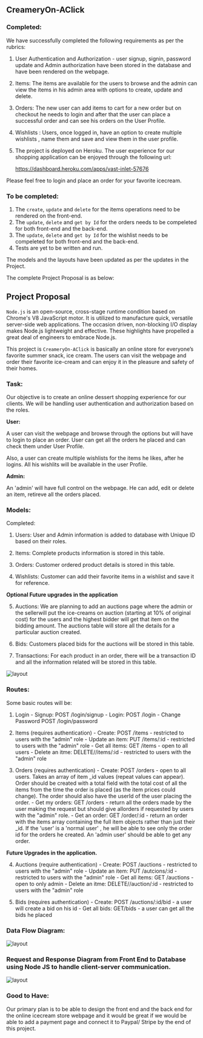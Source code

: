 


## CreameryOn-AClick

### Completed:

 We have successfully completed the following requirements as per the rubrics:

 1. User Authentication and Authorization - user signup, signin, password update and Admin  authorization have been stored in the database and have been rendered on the webpage. 

 2. Items: The items are available for the users to browse and the admin can view the items in his admin area with options to create, update and delete. 

 3. Orders: The new user can add items to cart for a new order but on checkout he needs to login and after that the user can place a successful order and can see his orders on the User Profile. 

 4. Wishlists : Users, once logged in, have an option to create multiple wishlists , name them and save and view them in the user profile. 

 5. The project is deployed on Heroku. The user experience for our shopping application can be enjoyed through the following url:

 	https://dashboard.heroku.com/apps/vast-inlet-57676

 Please feel free to login and place an order for your favorite icecream. 



### To be completed:

1. The `create`, `update` and `delete` for the items operations need to be rendered on the front-end. 
2. The `update`, `delete` and `get by Id`  for the orders needs to be compeleted for both front-end and the back-end. 
3. The `update`, `delete` and `get by Id` for the wishlist needs to be compeleted for both front-end and the back-end.
4. Tests are yet to be written and run.


The models and the layouts have been updated as per the updates in the Project. 

The complete Project Proposal is as below:

## Project Proposal


`Node.js` is an open-source, cross-stage runtime condition based on Chrome's V8 JavaScript motor. It is utilized to manufacture quick, versatile server-side web applications. The occasion driven, non-blocking I/O display makes Node.js lightweight and effective. These highlights have propelled a great deal of engineers to embrace Node.js.


This project is `CreameryOn-AClick` is basically an online store for everyone’s favorite summer snack, ice cream. The users can visit the webpage and order their favorite ice-cream and can enjoy it in the pleasure and safety of their homes. 


### Task:


Our objective is to create an online dessert shopping experience for our clients. 
We will be handling user authentication and authorization based on the roles. 


**User:**

A user can visit the webpage and browse through the options but will have to login to place an order. User can get all the orders he placed and can check them under User Profile. 

Also, a user can create multiple wishlists for the items he likes, after he logins. All his wishlits will be available in the user Profile. 


**Admin:**

An 'admin' will have full control on the webpage. He can add, edit or delete an item, retireve all the orders placed.


### Models:

Completed:

1.	Users: User and Admin information is added to database with Unique ID based on their roles.

2.	Items: Complete products information is stored in this table.

3.	Orders: Customer ordered product details is stored in this table.

4. 	Wishlists: Customer can add their favorite items in a wishlist and save it for reference.

**Optional Future upgrades in the application**

5.  Auctions: We are planning to add an auctions page where the admin or the sellerwill put the ice-creams on auction               (starting at 10% of original cost) for the users and the highest bidder will get that item on the                     bidding amount. The auctions table will store all the details for a particular auction created. 
   
5. Bids: Customers placed bids for the auctions will be stored in this table.

6. Transactions: For each product in an order, there will be a transaction ID and all the information related will be stored in this table. 

![layout](models.png)
  

### Routes: 

Some basic routes will be:

1. 	Login
		- Signup: POST /login/signup
		- Login: POST /login
		- Change Password POST /login/password

2.	Items (requires authentication)
		- Create: POST /items - restricted to users with the "admin" role
	    - Update an item: PUT /items/:id - restricted to users with the "admin" role
	    - Get all items: GET /items - open to all users
	    - Delete an itme: DELETE//items/:id - restricted to users with the "admin" role

3.	Orders (requires authentication)
		- Create: POST /orders - open to all users. 
    		 Takes an array of item _id values (repeat values can appear). Order should be created with a total field with the total cost of all the items from the time the order is placed (as the item prices could change). The order should also have the userId of the user placing the order.
		- Get my orders: GET /orders - return all the orders made by the user making the request but should give allorders if requested by users with the "admin" role.
		- Get an order: GET /order/:id - return an order with the items array containing the full item objects rather than just their _id. If the 'user' is a 'normal user' , he will be able to see only the order id for the orders he created.  An 'admin user' should be able to get any order.

**Future Upgrades in the application.** 

4.  Auctions (require authentication)
    	- Create: POST /auctions - restricted to users with the "admin" role
	    - Update an item: PUT /autcions/:id - restricted to users with the "admin" role
	    - Get all items: GET /auctions - open to only admin
	    - Delete an itme: DELETE//auction/:id - restricted to users with the "admin" role

5.  Bids (requires authentication)
		- Create: POST /auctions/:id/bid - a user will create a bid on his id
		- Get all bids: GET/bids - a user can get all the bids he placed

### Data Flow Diagram:
![layout](Data_Flow.png)


### Request and Response Diagram from Front End to Database using Node JS to handle client-server communication.  
![layout](Request_and_Response.png)
 

### Good to Have: 

Our primary plan is to be able to design the front end and the back end for the online icecream store webpage and it would be great if we would be able to add a payment page and connect it to Paypal/ Stripe by the end of this project.





